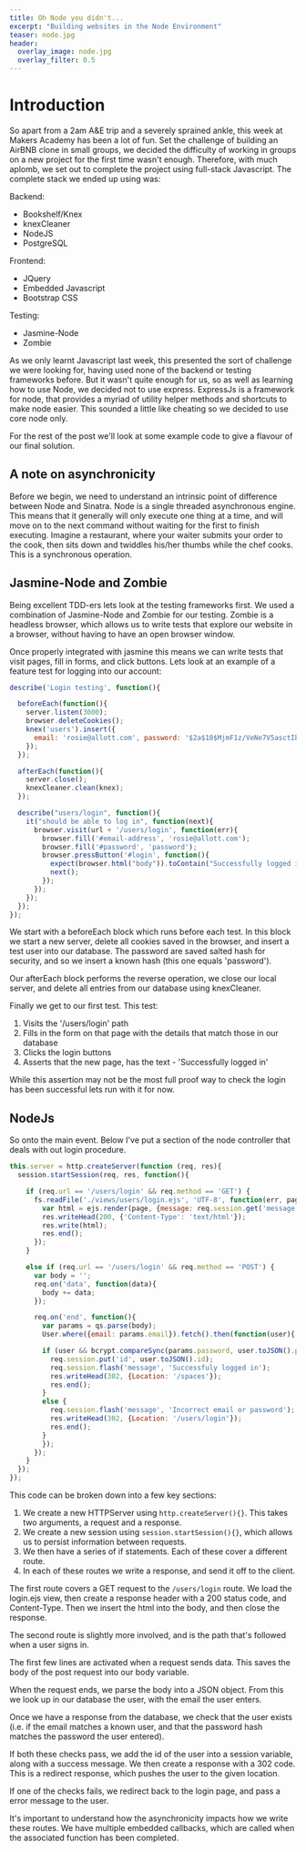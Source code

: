 ```yaml
---
title: Oh Node you didn't...
excerpt: "Building websites in the Node Environment"
teaser: node.jpg
header:
  overlay_image: node.jpg
  overlay_filter: 0.5
---
```


# Introduction

So apart from a 2am A&E trip and a severely sprained ankle, this week at Makers Academy has been a lot of fun. Set the challenge of building an AirBNB clone in small groups, we decided the difficulty of working in groups on a new project for the first time wasn't enough. Therefore, with much aplomb, we set out to complete the project using full-stack Javascript. The complete stack we ended up using was:

Backend:   
- Bookshelf/Knex     
- knexCleaner   
- NodeJS    
- PostgreSQL    

Frontend:   
- JQuery   
- Embedded Javascript       
- Bootstrap CSS     

Testing:   
- Jasmine-Node   
- Zombie    

As we only learnt Javascript last week, this presented the sort of challenge we were looking for, having used none of the backend or testing frameworks before. But it wasn't quite enough for us, so as well as learning how to use Node, we decided not to use express. ExpressJs is a framework for node, that provides a myriad of utility helper methods and shortcuts to make node easier. This sounded a little like cheating so we decided to use core node only.

For the rest of the post we'll look at some example code to give a flavour of our final solution.

## A note on asynchronicity

Before we begin, we need to understand an intrinsic point of difference between Node and Sinatra.
Node is a single threaded asynchronous engine. This means that it generally will only execute one thing at a time, and will move on to the next command without waiting for the first to finish executing. Imagine a restaurant, where your waiter submits your order to the cook, then sits down and twiddles his/her thumbs while the chef cooks. This is a synchronous operation.



## Jasmine-Node and Zombie

Being excellent TDD-ers lets look at the testing frameworks first. We used a combination of Jasmine-Node and Zombie for our testing. Zombie is a headless browser, which allows us to write tests that explore our website in a browser, without having to have an open browser window.

Once properly integrated with jasmine this means we can write tests that visit pages, fill in forms, and click buttons. Lets look at an example of a feature test for logging into our account:

```javascript
describe('Login testing', function(){

  beforeEach(function(){
    server.listen(3000);
    browser.deleteCookies();
    knex('users').insert({
      email: 'rosie@allott.com', password: '$2a$10$MjmF1z/VeNe7V5asctIbDOyM8fJeqGeMYFUni7V5Xt80QL5hGCn8G'
    });
  });

  afterEach(function(){
    server.close();
    knexCleaner.clean(knex);
  });

  describe("users/login", function(){
    it("should be able to log in", function(next){
      browser.visit(url + '/users/login', function(err){
        browser.fill('#email-address', 'rosie@allott.com');
        browser.fill('#password', 'password');
        browser.pressButton('#login', function(){
          expect(browser.html("body")).toContain("Successfully logged in");
          next();
        });
      });
    });
  });
});
```

We start with a beforeEach block which runs before each test. In this block we start a new server, delete all cookies saved in the browser, and insert a test user into our database. The password are saved salted hash for security, and so we insert a known hash (this one equals 'password').

Our afterEach block performs the reverse operation, we close our local server, and delete all entries from our database using knexCleaner.

Finally we get to our first test. This test:   
1. Visits the '/users/login' path     
2. Fills in the form on that page with the details that match those in our database   
3. Clicks the login buttons   
4. Asserts that the new page, has the text - 'Successfully logged in'   

While this assertion may not be the most full proof way to check the login has been successful lets run with it for now.

## NodeJs

So onto the main event. Below I've put a section of the node controller that deals with out login procedure.

```javascript
this.server = http.createServer(function (req, res){
  session.startSession(req, res, function(){

    if (req.url == '/users/login' && req.method == 'GET') {
      fs.readFile('./views/users/login.ejs', 'UTF-8', function(err, page){
        var html = ejs.render(page, {message: req.session.get('message')});
        res.writeHead(200, {'Content-Type': 'text/html'});
        res.write(html);
        res.end();
      });
    }

    else if (req.url == '/users/login' && req.method == 'POST') {
      var body = '';
      req.on('data', function(data){
        body += data;
      });

      req.on('end', function(){
        var params = qs.parse(body);
        User.where({email: params.email}).fetch().then(function(user){

        if (user && bcrypt.compareSync(params.password, user.toJSON().password)) {
          req.session.put('id', user.toJSON().id);
          req.session.flash('message', 'Successfuly logged in');
          res.writeHead(302, {Location: '/spaces'});
          res.end();
        }
        else {
          req.session.flash('message', 'Incorrect email or password');
          res.writeHead(302, {Location: '/users/login'});
          res.end();
        }
        });
      });
    }
  });
});
```
This code can be broken down into a few key sections:

1. We create a new HTTPServer using `http.createServer(){}`. This takes two arguments, a request and a response.     
2. We create a new session using `session.startSession(){}`, which allows us to persist information between requests.     
3. We then have a series of if statements. Each of these cover a different route.       
4. In each of these routes we write a response, and send it off to the client.     

The first route covers a GET request to the `/users/login` route. We load the login.ejs view, then create a response header with a 200 status code, and Content-Type. Then we insert the html into the body, and then close the response.

The second route is slightly more involved, and is the path that's followed when a user signs in.

The first few lines are activated when a request sends data. This saves the body of the post request into our body variable.

When the request ends, we parse the body into a JSON object. From this we look up in our database the user, with the email the user enters.

Once we have a response from the database, we check that the user exists (i.e. if the email matches a known user, and that the password hash matches the password the user entered).

If both these checks pass, we add the id of the user into a session variable, along with a success message. We then create a response with a 302 code. This is a redirect response, which pushes the user to the given location.

If one of the checks fails, we redirect back to the login page, and pass a error message to the user.

It's important to understand how the asynchronicity impacts how we write these routes. We have multiple embedded callbacks, which are called when the associated function has been completed.
